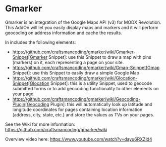 Gmarker
=====

Gmarker is an integration of the Google Maps API (v3) for MODX Revolution. This AddOn will let you easily display maps and markers and it will perform geocoding on address information and cache the results.

In includes the following elements:

 * https://github.com/craftsmancoding/gmarker/wiki/Gmarker-Snippet[Gmarker Snippet]: use this Snippet to draw a map with pins (markers) on it, each representing a page on your site.
 * https://github.com/craftsmancoding/gmarker/wiki/Gmap-Snippet[Gmap Snippet]: use this Snippet to easily draw a simple Google Map
 * https://github.com/craftsmancoding/gmarker/wiki/Glocation-Snippet[Glocation Snippet]: this is a utility Snippet, used to geocode submitted forms or to add geocoding functionality to other elements on your page.
 * https://github.com/craftsmancoding/gmarker/wiki/Geocoding-Plugin[Geocoding Plugin]: this will automatically look up latitude and longitude coordinates for pages containing location information (address, city, state, etc.) and store the values as TVs on your pages.

See the Wiki for more information: https://github.com/craftsmancoding/gmarker/wiki

Overview video here: https://www.youtube.com/watch?v=dayu6RXZld4